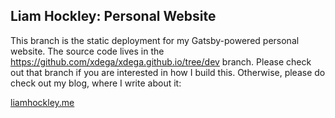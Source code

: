 ## Liam Hockley: Personal Website

This branch is the static deployment for my Gatsby-powered personal website.
The source code lives in the https://github.com/xdega/xdega.github.io/tree/dev branch. Please check out that branch if you 
are interested in how I build this. Otherwise, please do check out my blog, where I write about it:

[liamhockley.me](https://www.liamhockley.me)
